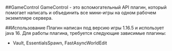 ##GameControl
GameControl - это вспомогательный API плагин, который помогает написать и объединить все мини-игры на одном рабочем экземпляре сервера.

##Использование
Плагин написан под версию игры 1.16.5 и использует java 16.
Для работы плагина, требуется следующие зависимые плагины: 
- Vault, EssentialsSpawn, FastAsyncWorldEdit